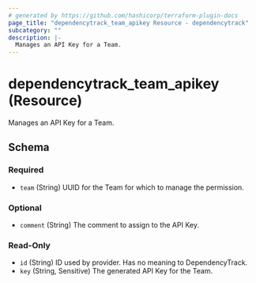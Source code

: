 ```yaml
---
# generated by https://github.com/hashicorp/terraform-plugin-docs
page_title: "dependencytrack_team_apikey Resource - dependencytrack"
subcategory: ""
description: |-
  Manages an API Key for a Team.
---
```


# dependencytrack_team_apikey (Resource)

Manages an API Key for a Team.



<!-- schema generated by tfplugindocs -->
## Schema

### Required

- `team` (String) UUID for the Team for which to manage the permission.

### Optional

- `comment` (String) The comment to assign to the API Key.

### Read-Only

- `id` (String) ID used by provider. Has no meaning to DependencyTrack.
- `key` (String, Sensitive) The generated API Key for the Team.
